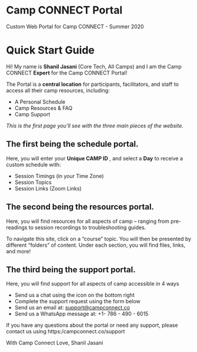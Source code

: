 # Camp CONNECT Portal
Custom Web Portal for Camp CONNECT - Summer 2020

# Quick Start Guide

Hi! My name is **Shanil Jasani** (Core Tech, All Camps) and I am the Camp CONNECT **Expert** for the Camp CONNECT Portal!

The Portal is a **central location** for participants, facilitators, and staff to access all their camp resources, including:

- A Personal Schedule
- Camp Resources & FAQ
- Camp Support

_This is the first page you’ll see with the three main pieces of the website._

## The first being the schedule portal.

Here, you will enter your **Unique CAMP ID** , and select a **Day** to receive a custom schedule with:

- Session Timings (in your Time Zone)
- Session Topics
- Session Links (Zoom Links)



## The second being the resources portal.

Here, you will find resources for all aspects of camp – ranging from pre-readings to session recordings to troubleshooting guides.

To navigate this site, click on a “course” topic. You will then be presented by different “folders” of content. Under each section, you will find files, links, and more!


## The third being the support portal.

Here, you will find support for all aspects of camp accessible in 4 ways

- Send us a chat using the icon on the bottom right
- Complete the support request using the form below
- Send us an email at: support@campconnect.co
- Send us a WhatsApp message at: +1- 786 - 490 - 6015

If you have any questions about the portal or need any support, please contact us using
https:/campconnect.co/support

With Camp Connect Love,
Shanil Jasani


